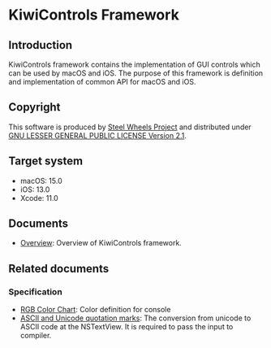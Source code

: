 # KiwiControls Framework

## Introduction
KiwiControls framework contains the implementation of GUI controls which can be
used by macOS and iOS. The purpose of this framework is definition and implementation of common API for macOS and iOS.

## Copyright
This software is produced by [Steel Wheels Project](http://steelwheels.github.io) and distributed under
[GNU LESSER GENERAL PUBLIC LICENSE Version 2.1](https://www.gnu.org/licenses/lgpl-2.1-standalone.html).

## Target system
* macOS: 15.0
* iOS:   13.0
* Xcode: 11.0

## Documents
* [Overview](https://github.com/steelwheels/KiwiControls/Documents/Overview.md): Overview of KiwiControls framework.

## Related documents
### Specification
* [RGB Color Chart](http://lowlife.jp/yasusii/static/color_chart.html): Color definition for console
* [ASCII and Unicode quotation marks](https://www.cl.cam.ac.uk/~mgk25/ucs/quotes.html): The conversion from unicode to ASCII code at the NSTextView. It is required to pass the input to compiler.

